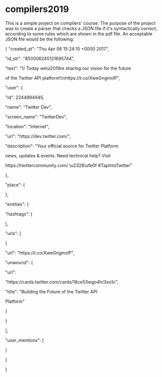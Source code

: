# compilers2019

This is a simple project on compilers' course. The purpose of the project was to create a parser that checks a JSON file if it's syntactically correct, according to some rules which are shown in the pdf file. An acceptable JSON file would be the following:

{
 "created_at": "Thu Apr 06 15:24:15 +0000 2017",
 
 "id_str": "850006245121695744",
 
 "text": "1\/ Today we\u2019re sharing our vision for the future
 
of the Twitter API platform!\nhttps:\/\/t.co\/XweGngmxlP",

 "user": {
 
 "id": 2244994945,
 
 "name": "Twitter Dev",
 
 "screen_name": "TwitterDev",
 
 "location": "Internet",
 
 "url": "https:\/\/dev.twitter.com\/",
 
 "description": "Your official source for Twitter Platform
 
news, updates & events. Need technical help? Visit

https:\/\/twittercommunity.com\/ \u2328\ufe0f #TapIntoTwitter"

 },
 
 "place": {
 
 },
 
  "entities": {
  
 "hashtags": [
 
 ],
 
 "urls": [
 
 {
 
 "url": "https:\/\/t.co\/XweGngmxlP",
 
 "unwound": {
 
 "url":
 
"https:\/\/cards.twitter.com\/cards\/18ce53wgo4h\/3xo1c",

 "title": "Building the Future of the Twitter API
 
Platform"

 }
 
 }
 
 ],
 
 "user_mentions": [
 
 ]
 
 }
 
}
